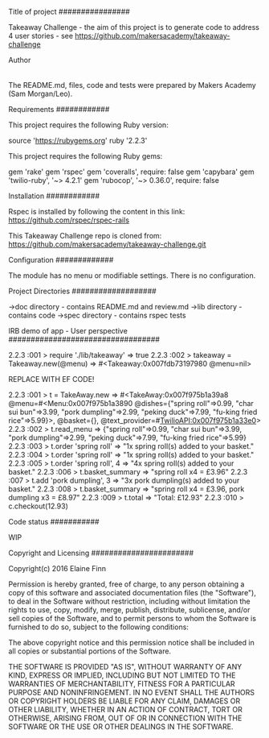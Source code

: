 Title of project
################

Takeaway Challenge - the aim of this project is to generate code to address 4 user stories - see https://github.com/makersacademy/takeaway-challenge

Author
######

The README.md, files, code and tests were prepared by Makers Academy (Sam Morgan/Leo).

Requirements
############

This project requires the following Ruby version:

source 'https://rubygems.org'
ruby '2.2.3'

This project requires the following Ruby gems:

gem 'rake'
gem 'rspec'
gem 'coveralls', require: false
gem 'capybara'
gem 'twilio-ruby', '~> 4.2.1'
gem 'rubocop', '~> 0.36.0', require: false

Installation
############

Rspec is installed by following the content in this link: https://github.com/rspec/rspec-rails

This Takeaway Challenge repo is cloned from: https://github.com/makersacademy/takeaway-challenge.git

Configuration
#############

The module has no menu or modifiable settings. There is no configuration.

Project Directories
###################

->doc directory - contains README.md and review.md
->lib directory - contains code 
->spec directory - contains rspec tests

IRB demo of app - User perspective
##################################

2.2.3 :001 > require './lib/takeaway'
 => true 
2.2.3 :002 > takeaway = Takeaway.new(@menu)
 => #<Takeaway:0x007fdb73197980 @menu=nil> 

REPLACE WITH EF CODE!

2.2.3 :001 > t = TakeAway.new
 => #<TakeAway:0x007f975b1a39a8 @menu=#<Menu:0x007f975b1a3890 @dishes={"spring roll"=>0.99, "char sui bun"=>3.99, "pork dumpling"=>2.99, "peking duck"=>7.99, "fu-king fried rice"=>5.99}>, @basket={}, @text_provider=#<TwilioAPI:0x007f975b1a33e0>>
2.2.3 :002 > t.read_menu
 => {"spring roll"=>0.99, "char sui bun"=>3.99, "pork dumpling"=>2.99, "peking duck"=>7.99, "fu-king fried rice"=>5.99}
2.2.3 :003 > t.order 'spring roll'
 => "1x spring roll(s) added to your basket."
2.2.3 :004 > t.order 'spring roll'
 => "1x spring roll(s) added to your basket."
2.2.3 :005 > t.order 'spring roll', 4
 => "4x spring roll(s) added to your basket."
2.2.3 :006 > t.basket_summary
 => "spring roll x4 = £3.96"
2.2.3 :007 > t.add 'pork dumpling', 3
 => "3x pork dumpling(s) added to your basket."
2.2.3 :008 > t.basket_summary
 => "spring roll x4 = £3.96, pork dumpling x3 = £8.97"
2.2.3 :009 > t.total
 => "Total: £12.93"
2.2.3 :010 > c.checkout(12.93)

Code status
###########

WIP

Copyright and Licensing
#######################

Copyright(c) 2016 Elaine Finn

Permission is hereby granted, free of charge, to any person obtaining a copy of this software and associated documentation files (the "Software"), to deal in the Software without restriction, including without limitation the rights to use, copy, modify, merge, publish, distribute, sublicense, and/or sell copies of the Software, and to permit persons to whom the Software is furnished to do so, subject to the following conditions:

The above copyright notice and this permission notice shall be included in all copies or substantial portions of the Software.

THE SOFTWARE IS PROVIDED "AS IS", WITHOUT WARRANTY OF ANY KIND, EXPRESS OR IMPLIED, INCLUDING BUT NOT LIMITED TO THE WARRANTIES OF MERCHANTABILITY, FITNESS FOR A PARTICULAR PURPOSE AND NONINFRINGEMENT. IN NO EVENT SHALL THE AUTHORS OR COPYRIGHT HOLDERS BE LIABLE FOR ANY CLAIM, DAMAGES OR OTHER LIABILITY, WHETHER IN AN ACTION OF CONTRACT, TORT OR OTHERWISE, ARISING FROM, OUT OF OR IN CONNECTION WITH THE SOFTWARE OR THE USE OR OTHER DEALINGS IN THE SOFTWARE.